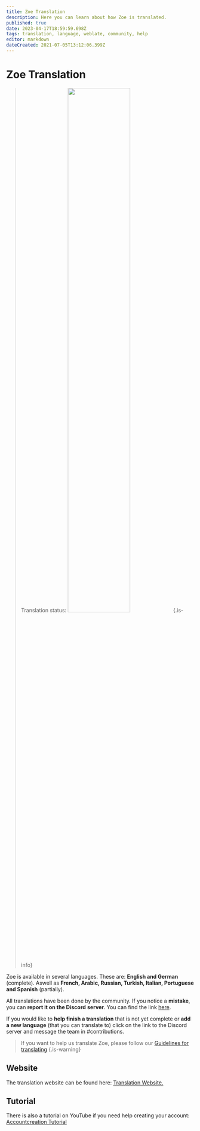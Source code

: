 ```yaml
---
title: Zoe Translation
description: Here you can learn about how Zoe is translated.
published: true
date: 2023-04-17T18:59:59.698Z
tags: translation, language, weblate, community, help
editor: markdown
dateCreated: 2021-07-05T13:12:06.399Z
---
```


# Zoe Translation



> Translation status:
> <img src="https://translate.zoe-discord-bot.ch/widgets/zoe-discord-bot/en/zoe-discord-bot/multi-auto.svg" width="60%" />
> {.is-info}

Zoe is available in several languages. These are: **English and German** (complete). Aswell as **French, Arabic, Russian, Turkish, Italian, Portuguese and Spanish** (partially).

All translations have been done by the community. If you notice a **mistake**, you can **report it on the Discord** **server**. You can find the link [here](https://discord.gg/k3SamTndZZ).

If you would like to **help finish a translation** that is not yet complete or **add a new language** (that you can translate to) click on the link to the Discord server and message the team in #contributions.
<p>

> If you want to help us translate Zoe, please follow our [Guidelines for translating](https://docs.google.com/presentation/d/e/2PACX-1vS8cTyU2Y-qiI6wwX3WZLuhUACZ6Mr4w-KnSes86yY0-irBtNhuJDgxG3DsNgdgZo4i-XaReANHrwDn/pub?start=true&loop=false&delayms=10000)
>{.is-warning}
<p>

## Website

The translation website can be found here: [Translation Website.](https://translate.zoe-discord-bot.ch/engage/zoe-discord-bot/)
<p>
  
## Tutorial

There is also a tutorial on YouTube if you need help creating your account: [Accountcreation Tutorial](https://youtu.be/t3AgkHMJLok)

  